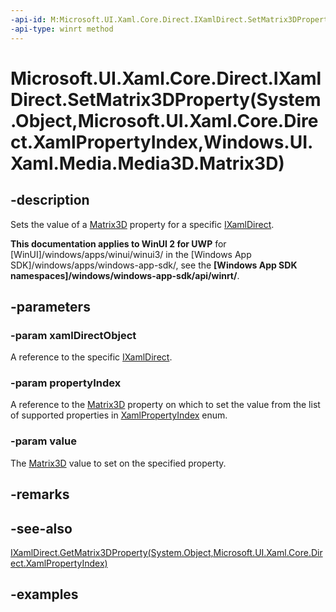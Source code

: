 ```yaml
---
-api-id: M:Microsoft.UI.Xaml.Core.Direct.IXamlDirect.SetMatrix3DProperty(System.Object,Microsoft.UI.Xaml.Core.Direct.XamlPropertyIndex,Windows.UI.Xaml.Media.Media3D.Matrix3D)
-api-type: winrt method
---
```


# Microsoft.UI.Xaml.Core.Direct.IXamlDirect.SetMatrix3DProperty(System.Object,Microsoft.UI.Xaml.Core.Direct.XamlPropertyIndex,Windows.UI.Xaml.Media.Media3D.Matrix3D)

<!--
public void SetMatrix3DProperty (object xamlDirectObject, Microsoft.UI.Xaml.Core.Direct.XamlPropertyIndex propertyIndex, Windows.UI.Xaml.Media.Media3D.Matrix3D value);
-->

## -description

Sets the value of a [Matrix3D](/uwp/api/windows.ui.xaml.media.media3d.matrix3d) property for a specific [IXamlDirect](ixamldirect.md).

**This documentation applies to WinUI 2 for UWP** for [WinUI]/windows/apps/winui/winui3/ in the [Windows App SDK]/windows/apps/windows-app-sdk/, see the **[Windows App SDK namespaces]/windows/windows-app-sdk/api/winrt/**.

## -parameters

### -param xamlDirectObject

A reference to the specific [IXamlDirect](ixamldirect.md).

### -param propertyIndex

A reference to the [Matrix3D](/uwp/api/windows.ui.xaml.media.media3d.matrix3d) property on which to set the value from the list of supported properties in [XamlPropertyIndex](xamlpropertyindex.md) enum.

### -param value

The [Matrix3D](/uwp/api/windows.ui.xaml.media.media3d.matrix3d) value to set on the specified property.

## -remarks

## -see-also

[IXamlDirect.GetMatrix3DProperty(System.Object,Microsoft.UI.Xaml.Core.Direct.XamlPropertyIndex)](ixamldirect_getmatrix3dproperty_1493775543.md)

## -examples
